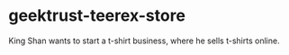 # geektrust-teerex-store
King Shan wants to start a t-shirt business, where he sells t-shirts online.
